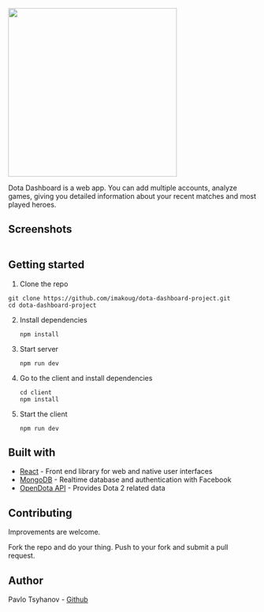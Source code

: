 <img title="" src="file:///C:/Users/Pavlik/dota-dasboard/imgs/dd.png" alt="" width="342" data-align="center">

Dota Dashboard is a web app. You can add multiple accounts, analyze games, giving you detailed information about your recent matches and most played heroes.

## Screenshots

<img src="file:///C:/Users/Pavlik/dota-dasboard/imgs/ss.png" title="" alt="" data-align="center">

## Getting started

1. Clone the repo

```
git clone https://github.com/imakoug/dota-dashboard-project.git
cd dota-dashboard-project
```

2. Install dependencies
   
   ```
   npm install
   ```

3. Start server
   
   ```
   npm run dev
   ```

4. Go to the client and install dependencies
   
   ```
   cd client
   npm install
   ```

5. Start the client
   
   ```
   npm run dev
   ```

## Built with

- [React](https://react.dev/) - Front end library for web and native user interfaces
- [MongoDB](https://www.mongodb.com/) - Realtime database and authentication with Facebook
- [OpenDota API](https://docs.opendota.com/) - Provides Dota 2 related data

## Contributing

Improvements are welcome.

Fork the repo and do your thing. Push to your fork and submit a pull request.

## Author

Pavlo Tsyhanov - [Github](https://github.com/imakoug)